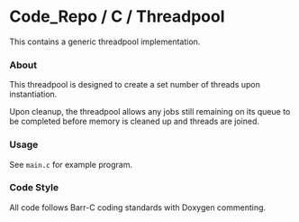 # Code_Repo / C / Threadpool

This contains a generic threadpool implementation.

### About

This threadpool is designed to create a set number of threads upon instantiation.

Upon cleanup, the threadpool allows any jobs still remaining on its queue to be completed before memory is cleaned up and threads are joined.

### Usage

See `main.c` for example program.

### Code Style

All code follows Barr-C coding standards with Doxygen commenting.
